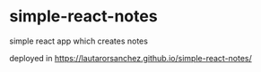 # simple-react-notes
simple react app which creates notes

deployed in https://lautarorsanchez.github.io/simple-react-notes/
